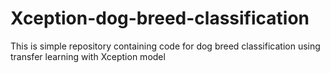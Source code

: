 # Xception-dog-breed-classification
This is simple repository containing code for dog  breed classification  using transfer learning with Xception model 
